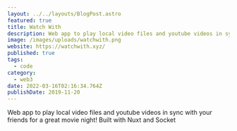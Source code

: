 ```yaml
---
layout: ../../layouts/BlogPost.astro
featured: true
title: Watch With
description: Web app to play local video files and youtube videos in sync with your friends for a great movie night! Built with Nuxt and Socket
image: /images/uploads/watchwith.png
website: https://watchwith.xyz/
published: true
tags:
  - code
category:
  - web3
date: 2022-03-16T02:16:34.764Z
publishDate: 2019-11-20
---
```


Web app to play local video files and youtube videos in sync with your friends for a great movie night! Built with Nuxt and Socket
